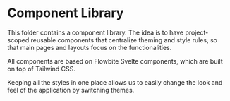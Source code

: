 # Component Library

This folder contains a component library.
The idea is to have project-scoped reusable components that centralize theming and style rules,
so that main pages and layouts focus on the functionalities.

All components are based on Flowbite Svelte components,
which are built on top of Tailwind CSS.

Keeping all the styles in one place allows us to easily change the look and feel of the application by switching themes.
